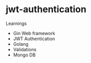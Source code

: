 # jwt-authentication
Learnings
* Gin Web framework
* JWT Authentication
* Golang
* Validations
* Mongo DB
